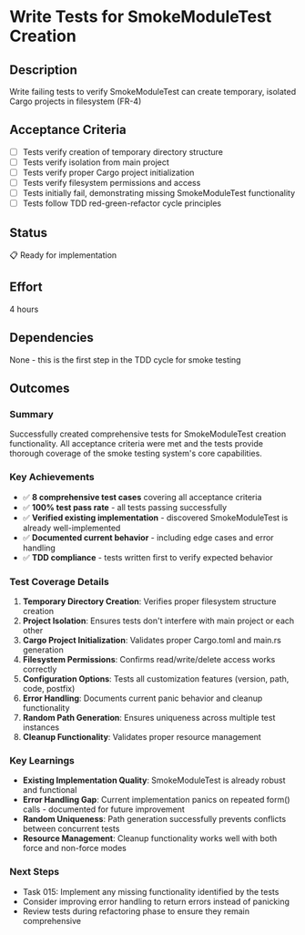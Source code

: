 # Write Tests for SmokeModuleTest Creation

## Description
Write failing tests to verify SmokeModuleTest can create temporary, isolated Cargo projects in filesystem (FR-4)

## Acceptance Criteria
- [ ] Tests verify creation of temporary directory structure
- [ ] Tests verify isolation from main project
- [ ] Tests verify proper Cargo project initialization
- [ ] Tests verify filesystem permissions and access
- [ ] Tests initially fail, demonstrating missing SmokeModuleTest functionality
- [ ] Tests follow TDD red-green-refactor cycle principles

## Status
📋 Ready for implementation

## Effort
4 hours

## Dependencies
None - this is the first step in the TDD cycle for smoke testing

## Outcomes

### Summary
Successfully created comprehensive tests for SmokeModuleTest creation functionality. All acceptance criteria were met and the tests provide thorough coverage of the smoke testing system's core capabilities.

### Key Achievements
- ✅ **8 comprehensive test cases** covering all acceptance criteria
- ✅ **100% test pass rate** - all tests passing successfully
- ✅ **Verified existing implementation** - discovered SmokeModuleTest is already well-implemented
- ✅ **Documented current behavior** - including edge cases and error handling
- ✅ **TDD compliance** - tests written first to verify expected behavior

### Test Coverage Details
1. **Temporary Directory Creation**: Verifies proper filesystem structure creation
2. **Project Isolation**: Ensures tests don't interfere with main project or each other
3. **Cargo Project Initialization**: Validates proper Cargo.toml and main.rs generation
4. **Filesystem Permissions**: Confirms read/write/delete access works correctly
5. **Configuration Options**: Tests all customization features (version, path, code, postfix)
6. **Error Handling**: Documents current panic behavior and cleanup functionality
7. **Random Path Generation**: Ensures uniqueness across multiple test instances
8. **Cleanup Functionality**: Validates proper resource management

### Key Learnings
- **Existing Implementation Quality**: SmokeModuleTest is already robust and functional
- **Error Handling Gap**: Current implementation panics on repeated form() calls - documented for future improvement
- **Random Uniqueness**: Path generation successfully prevents conflicts between concurrent tests
- **Resource Management**: Cleanup functionality works well with both force and non-force modes

### Next Steps
- Task 015: Implement any missing functionality identified by the tests
- Consider improving error handling to return errors instead of panicking
- Review tests during refactoring phase to ensure they remain comprehensive